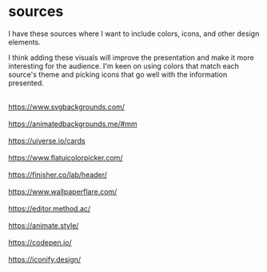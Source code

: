 # sources
I have these sources where I want to include colors, icons, and other design elements.

I think adding these visuals will improve the presentation and make it more interesting for the audience. I'm keen on using colors that match each source's theme and picking icons that go well with the information presented.

<br>https://www.svgbackgrounds.com/</br>
<br>https://animatedbackgrounds.me/#mm</br>
<br>https://uiverse.io/cards</br>
<br>https://www.flatuicolorpicker.com/</br>
<br>https://finisher.co/lab/header/</br>
<br>https://www.wallpaperflare.com/</br>
<br>https://editor.method.ac/</br>
<br>https://animate.style/</br>
<br>https://codepen.io/</br>
<br>https://iconify.design/</br>
